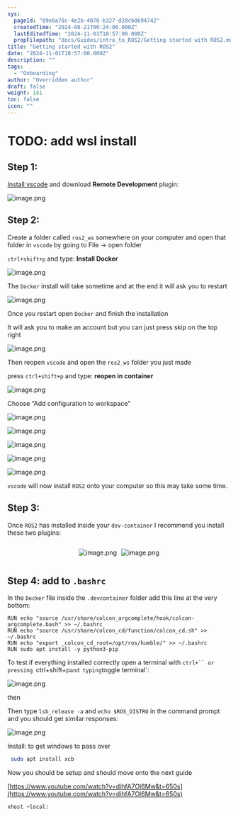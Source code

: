 ```yaml
---
sys:
  pageId: "89e0a78c-4e2b-4070-b327-d28cb0694742"
  createdTime: "2024-08-21T00:24:00.000Z"
  lastEditedTime: "2024-11-01T18:57:00.000Z"
  propFilepath: "docs/Guides/intro_to_ROS2/Getting started with ROS2.md"
title: "Getting started with ROS2"
date: "2024-11-01T18:57:00.000Z"
description: ""
tags:
  - "Onboarding"
author: "Overridden author"
draft: false
weight: 141
toc: false
icon: ""
---
```


# TODO: add wsl install

## Step 1:

[Install vscode](https://code.visualstudio.com/download) and download **Remote Development** plugin:

![image.png](https://prod-files-secure.s3.us-west-2.amazonaws.com/d518164a-d88e-44d1-a4ee-3adb3bd8bce0/efb52993-1881-4a40-b95e-6f020334f022/image.png?X-Amz-Algorithm=AWS4-HMAC-SHA256&X-Amz-Content-Sha256=UNSIGNED-PAYLOAD&X-Amz-Credential=ASIAZI2LB466RSUUTZDE%2F20250430%2Fus-west-2%2Fs3%2Faws4_request&X-Amz-Date=20250430T210735Z&X-Amz-Expires=3600&X-Amz-Security-Token=IQoJb3JpZ2luX2VjEBUaCXVzLXdlc3QtMiJIMEYCIQCBUTKXg6BzWCNY3SJmp8L3eToatxa9GH%2BhnRNF1IxPBAIhAPnPK8YFtga5%2FoATLKuk84YBhiVtU8w4iWGB24WvjUi0KogECK7%2F%2F%2F%2F%2F%2F%2F%2F%2F%2FwEQABoMNjM3NDIzMTgzODA1Igw%2F2xLChXzDFCuvxUUq3AObuPKo7Y0S8FrMjgOnsVIZO5lqdyNoHH8DfZnMXvzzvXY9WYf%2FC0aaLxIvTS7H5lqRsYnMwvfvdwcyVudRsxK0XBOMmIGEF1T717hATZLVZO3BS2srxNFR4SzqpXomI3weV80fkMp5qjo7XQt7wsDafXMjertd%2FNWc0RxeQgIppKqwbk1PSQu0UP%2BtEMcfnR5beJJQalxJzLH4Vr2ZvqzM23OTSFgktTC4qnSPrulbFOff1ojKewvBEoskY5H3UubLA4Y2k3i5zC4IjFfjo%2BxyCPnTwmRdyrH4MssycnTaXFk4YgbqrIHz6EJpgyYIQ4QMIJ5PBMF0F1d%2BlkFiIIwbaIiZtVVw2ezXpQkPHmP9hQBUQ5Ww%2Ba25SYMHVnuVXTs8BEJefHd5nHZ6QHz8vI%2BXJR49hhegyW5xYG8F9pN0EVRtC86HtTH2h5WdsoPleUIz%2F%2FzyO2G6UXFyPLrKO4iZoc9MF9c5lLTgHce4PEefDegI3ZRiQU77zRGTg3TjAZvThim2fJKdMUlsZ5SJMaDpxkLKoHa28aiZfukVkTW%2F6tIKbT4d%2B%2Bd9qxDrTqIxWbi5qxFrTyBX8F%2Fm5AIEyYvJ5gFXfvwFWJJJnUBNo9DbZVcFUJ3qFtAHNWZjzTCNkcrABjqkAZxeRX3UIfXXBX6lEcs1FpPxnQeRW9QKd5%2BapS%2B7sfYD5xyxHq4WqAWECxQRv5KBRorLCc%2BfSnaDTgHL9%2BJdkWN03ZJbXf8xiJhr4gy4%2B4SWYug%2F%2FuGOL4syaS4BGtNUABEtmE1JethJhI00FzfABj7fHO36b8DRF8xQvVl1LZOv9GHhuZHNBbd%2FymhQZ1sO3Rh0h0YKZjSPpJ6Yzj0vvOTbcoZV&X-Amz-Signature=ead99162e47acc29937ad7543a5a88de043c05f6adfba09f5527345e4ab5390e&X-Amz-SignedHeaders=host&x-id=GetObject)

## Step 2:

Create a folder called `ros2_ws` somewhere on your computer and open that folder in `vscode` by going to File → open folder 

`ctrl+shift+p` and type: **Install Docker**

![image.png](https://prod-files-secure.s3.us-west-2.amazonaws.com/d518164a-d88e-44d1-a4ee-3adb3bd8bce0/2269dc0e-1cd5-47ff-bceb-c04ad9b2eab0/image.png?X-Amz-Algorithm=AWS4-HMAC-SHA256&X-Amz-Content-Sha256=UNSIGNED-PAYLOAD&X-Amz-Credential=ASIAZI2LB466RSUUTZDE%2F20250430%2Fus-west-2%2Fs3%2Faws4_request&X-Amz-Date=20250430T210735Z&X-Amz-Expires=3600&X-Amz-Security-Token=IQoJb3JpZ2luX2VjEBUaCXVzLXdlc3QtMiJIMEYCIQCBUTKXg6BzWCNY3SJmp8L3eToatxa9GH%2BhnRNF1IxPBAIhAPnPK8YFtga5%2FoATLKuk84YBhiVtU8w4iWGB24WvjUi0KogECK7%2F%2F%2F%2F%2F%2F%2F%2F%2F%2FwEQABoMNjM3NDIzMTgzODA1Igw%2F2xLChXzDFCuvxUUq3AObuPKo7Y0S8FrMjgOnsVIZO5lqdyNoHH8DfZnMXvzzvXY9WYf%2FC0aaLxIvTS7H5lqRsYnMwvfvdwcyVudRsxK0XBOMmIGEF1T717hATZLVZO3BS2srxNFR4SzqpXomI3weV80fkMp5qjo7XQt7wsDafXMjertd%2FNWc0RxeQgIppKqwbk1PSQu0UP%2BtEMcfnR5beJJQalxJzLH4Vr2ZvqzM23OTSFgktTC4qnSPrulbFOff1ojKewvBEoskY5H3UubLA4Y2k3i5zC4IjFfjo%2BxyCPnTwmRdyrH4MssycnTaXFk4YgbqrIHz6EJpgyYIQ4QMIJ5PBMF0F1d%2BlkFiIIwbaIiZtVVw2ezXpQkPHmP9hQBUQ5Ww%2Ba25SYMHVnuVXTs8BEJefHd5nHZ6QHz8vI%2BXJR49hhegyW5xYG8F9pN0EVRtC86HtTH2h5WdsoPleUIz%2F%2FzyO2G6UXFyPLrKO4iZoc9MF9c5lLTgHce4PEefDegI3ZRiQU77zRGTg3TjAZvThim2fJKdMUlsZ5SJMaDpxkLKoHa28aiZfukVkTW%2F6tIKbT4d%2B%2Bd9qxDrTqIxWbi5qxFrTyBX8F%2Fm5AIEyYvJ5gFXfvwFWJJJnUBNo9DbZVcFUJ3qFtAHNWZjzTCNkcrABjqkAZxeRX3UIfXXBX6lEcs1FpPxnQeRW9QKd5%2BapS%2B7sfYD5xyxHq4WqAWECxQRv5KBRorLCc%2BfSnaDTgHL9%2BJdkWN03ZJbXf8xiJhr4gy4%2B4SWYug%2F%2FuGOL4syaS4BGtNUABEtmE1JethJhI00FzfABj7fHO36b8DRF8xQvVl1LZOv9GHhuZHNBbd%2FymhQZ1sO3Rh0h0YKZjSPpJ6Yzj0vvOTbcoZV&X-Amz-Signature=5764a70ee373bd3edd95577a9dcfdd5c5d77b9a832e5515d2ff9c81abcee6193&X-Amz-SignedHeaders=host&x-id=GetObject)

The `Docker` install will take sometime and at the end it will ask you to restart

![image.png](https://prod-files-secure.s3.us-west-2.amazonaws.com/d518164a-d88e-44d1-a4ee-3adb3bd8bce0/ed233f78-be33-4b1f-b89c-9c346c0e961e/image.png?X-Amz-Algorithm=AWS4-HMAC-SHA256&X-Amz-Content-Sha256=UNSIGNED-PAYLOAD&X-Amz-Credential=ASIAZI2LB466RSUUTZDE%2F20250430%2Fus-west-2%2Fs3%2Faws4_request&X-Amz-Date=20250430T210735Z&X-Amz-Expires=3600&X-Amz-Security-Token=IQoJb3JpZ2luX2VjEBUaCXVzLXdlc3QtMiJIMEYCIQCBUTKXg6BzWCNY3SJmp8L3eToatxa9GH%2BhnRNF1IxPBAIhAPnPK8YFtga5%2FoATLKuk84YBhiVtU8w4iWGB24WvjUi0KogECK7%2F%2F%2F%2F%2F%2F%2F%2F%2F%2FwEQABoMNjM3NDIzMTgzODA1Igw%2F2xLChXzDFCuvxUUq3AObuPKo7Y0S8FrMjgOnsVIZO5lqdyNoHH8DfZnMXvzzvXY9WYf%2FC0aaLxIvTS7H5lqRsYnMwvfvdwcyVudRsxK0XBOMmIGEF1T717hATZLVZO3BS2srxNFR4SzqpXomI3weV80fkMp5qjo7XQt7wsDafXMjertd%2FNWc0RxeQgIppKqwbk1PSQu0UP%2BtEMcfnR5beJJQalxJzLH4Vr2ZvqzM23OTSFgktTC4qnSPrulbFOff1ojKewvBEoskY5H3UubLA4Y2k3i5zC4IjFfjo%2BxyCPnTwmRdyrH4MssycnTaXFk4YgbqrIHz6EJpgyYIQ4QMIJ5PBMF0F1d%2BlkFiIIwbaIiZtVVw2ezXpQkPHmP9hQBUQ5Ww%2Ba25SYMHVnuVXTs8BEJefHd5nHZ6QHz8vI%2BXJR49hhegyW5xYG8F9pN0EVRtC86HtTH2h5WdsoPleUIz%2F%2FzyO2G6UXFyPLrKO4iZoc9MF9c5lLTgHce4PEefDegI3ZRiQU77zRGTg3TjAZvThim2fJKdMUlsZ5SJMaDpxkLKoHa28aiZfukVkTW%2F6tIKbT4d%2B%2Bd9qxDrTqIxWbi5qxFrTyBX8F%2Fm5AIEyYvJ5gFXfvwFWJJJnUBNo9DbZVcFUJ3qFtAHNWZjzTCNkcrABjqkAZxeRX3UIfXXBX6lEcs1FpPxnQeRW9QKd5%2BapS%2B7sfYD5xyxHq4WqAWECxQRv5KBRorLCc%2BfSnaDTgHL9%2BJdkWN03ZJbXf8xiJhr4gy4%2B4SWYug%2F%2FuGOL4syaS4BGtNUABEtmE1JethJhI00FzfABj7fHO36b8DRF8xQvVl1LZOv9GHhuZHNBbd%2FymhQZ1sO3Rh0h0YKZjSPpJ6Yzj0vvOTbcoZV&X-Amz-Signature=d8387394363e1bc8d07a2901ac47a780a0135de263157488c1e2f8d7b3d7ded1&X-Amz-SignedHeaders=host&x-id=GetObject)

Once you restart open `Docker` and finish the installation

It will ask you to make an account but you can just press skip on the top right

![image.png](https://prod-files-secure.s3.us-west-2.amazonaws.com/d518164a-d88e-44d1-a4ee-3adb3bd8bce0/21010ad9-1659-4fd9-9f59-9932a09b2a3d/image.png?X-Amz-Algorithm=AWS4-HMAC-SHA256&X-Amz-Content-Sha256=UNSIGNED-PAYLOAD&X-Amz-Credential=ASIAZI2LB466RSUUTZDE%2F20250430%2Fus-west-2%2Fs3%2Faws4_request&X-Amz-Date=20250430T210735Z&X-Amz-Expires=3600&X-Amz-Security-Token=IQoJb3JpZ2luX2VjEBUaCXVzLXdlc3QtMiJIMEYCIQCBUTKXg6BzWCNY3SJmp8L3eToatxa9GH%2BhnRNF1IxPBAIhAPnPK8YFtga5%2FoATLKuk84YBhiVtU8w4iWGB24WvjUi0KogECK7%2F%2F%2F%2F%2F%2F%2F%2F%2F%2FwEQABoMNjM3NDIzMTgzODA1Igw%2F2xLChXzDFCuvxUUq3AObuPKo7Y0S8FrMjgOnsVIZO5lqdyNoHH8DfZnMXvzzvXY9WYf%2FC0aaLxIvTS7H5lqRsYnMwvfvdwcyVudRsxK0XBOMmIGEF1T717hATZLVZO3BS2srxNFR4SzqpXomI3weV80fkMp5qjo7XQt7wsDafXMjertd%2FNWc0RxeQgIppKqwbk1PSQu0UP%2BtEMcfnR5beJJQalxJzLH4Vr2ZvqzM23OTSFgktTC4qnSPrulbFOff1ojKewvBEoskY5H3UubLA4Y2k3i5zC4IjFfjo%2BxyCPnTwmRdyrH4MssycnTaXFk4YgbqrIHz6EJpgyYIQ4QMIJ5PBMF0F1d%2BlkFiIIwbaIiZtVVw2ezXpQkPHmP9hQBUQ5Ww%2Ba25SYMHVnuVXTs8BEJefHd5nHZ6QHz8vI%2BXJR49hhegyW5xYG8F9pN0EVRtC86HtTH2h5WdsoPleUIz%2F%2FzyO2G6UXFyPLrKO4iZoc9MF9c5lLTgHce4PEefDegI3ZRiQU77zRGTg3TjAZvThim2fJKdMUlsZ5SJMaDpxkLKoHa28aiZfukVkTW%2F6tIKbT4d%2B%2Bd9qxDrTqIxWbi5qxFrTyBX8F%2Fm5AIEyYvJ5gFXfvwFWJJJnUBNo9DbZVcFUJ3qFtAHNWZjzTCNkcrABjqkAZxeRX3UIfXXBX6lEcs1FpPxnQeRW9QKd5%2BapS%2B7sfYD5xyxHq4WqAWECxQRv5KBRorLCc%2BfSnaDTgHL9%2BJdkWN03ZJbXf8xiJhr4gy4%2B4SWYug%2F%2FuGOL4syaS4BGtNUABEtmE1JethJhI00FzfABj7fHO36b8DRF8xQvVl1LZOv9GHhuZHNBbd%2FymhQZ1sO3Rh0h0YKZjSPpJ6Yzj0vvOTbcoZV&X-Amz-Signature=28eb8c2f990b65321b236d9de4c4ecf296e3b4234e62733257fed0b4556639ec&X-Amz-SignedHeaders=host&x-id=GetObject)

Then reopen `vscode` and open the `ros2_ws` folder you just made

press `ctrl+shift+p` and type: **reopen in container**

![image.png](https://prod-files-secure.s3.us-west-2.amazonaws.com/d518164a-d88e-44d1-a4ee-3adb3bd8bce0/4e93b8c2-41ad-488c-8095-c74205196118/image.png?X-Amz-Algorithm=AWS4-HMAC-SHA256&X-Amz-Content-Sha256=UNSIGNED-PAYLOAD&X-Amz-Credential=ASIAZI2LB466RSUUTZDE%2F20250430%2Fus-west-2%2Fs3%2Faws4_request&X-Amz-Date=20250430T210735Z&X-Amz-Expires=3600&X-Amz-Security-Token=IQoJb3JpZ2luX2VjEBUaCXVzLXdlc3QtMiJIMEYCIQCBUTKXg6BzWCNY3SJmp8L3eToatxa9GH%2BhnRNF1IxPBAIhAPnPK8YFtga5%2FoATLKuk84YBhiVtU8w4iWGB24WvjUi0KogECK7%2F%2F%2F%2F%2F%2F%2F%2F%2F%2FwEQABoMNjM3NDIzMTgzODA1Igw%2F2xLChXzDFCuvxUUq3AObuPKo7Y0S8FrMjgOnsVIZO5lqdyNoHH8DfZnMXvzzvXY9WYf%2FC0aaLxIvTS7H5lqRsYnMwvfvdwcyVudRsxK0XBOMmIGEF1T717hATZLVZO3BS2srxNFR4SzqpXomI3weV80fkMp5qjo7XQt7wsDafXMjertd%2FNWc0RxeQgIppKqwbk1PSQu0UP%2BtEMcfnR5beJJQalxJzLH4Vr2ZvqzM23OTSFgktTC4qnSPrulbFOff1ojKewvBEoskY5H3UubLA4Y2k3i5zC4IjFfjo%2BxyCPnTwmRdyrH4MssycnTaXFk4YgbqrIHz6EJpgyYIQ4QMIJ5PBMF0F1d%2BlkFiIIwbaIiZtVVw2ezXpQkPHmP9hQBUQ5Ww%2Ba25SYMHVnuVXTs8BEJefHd5nHZ6QHz8vI%2BXJR49hhegyW5xYG8F9pN0EVRtC86HtTH2h5WdsoPleUIz%2F%2FzyO2G6UXFyPLrKO4iZoc9MF9c5lLTgHce4PEefDegI3ZRiQU77zRGTg3TjAZvThim2fJKdMUlsZ5SJMaDpxkLKoHa28aiZfukVkTW%2F6tIKbT4d%2B%2Bd9qxDrTqIxWbi5qxFrTyBX8F%2Fm5AIEyYvJ5gFXfvwFWJJJnUBNo9DbZVcFUJ3qFtAHNWZjzTCNkcrABjqkAZxeRX3UIfXXBX6lEcs1FpPxnQeRW9QKd5%2BapS%2B7sfYD5xyxHq4WqAWECxQRv5KBRorLCc%2BfSnaDTgHL9%2BJdkWN03ZJbXf8xiJhr4gy4%2B4SWYug%2F%2FuGOL4syaS4BGtNUABEtmE1JethJhI00FzfABj7fHO36b8DRF8xQvVl1LZOv9GHhuZHNBbd%2FymhQZ1sO3Rh0h0YKZjSPpJ6Yzj0vvOTbcoZV&X-Amz-Signature=43279f8320efd1650fd896c26d6dbf4a050e1e8ffdd34d79b8966555f7fef56c&X-Amz-SignedHeaders=host&x-id=GetObject)

Choose “Add configuration to workspace”

![image.png](https://prod-files-secure.s3.us-west-2.amazonaws.com/d518164a-d88e-44d1-a4ee-3adb3bd8bce0/9560b282-5060-4989-ba37-97e7b2c22476/image.png?X-Amz-Algorithm=AWS4-HMAC-SHA256&X-Amz-Content-Sha256=UNSIGNED-PAYLOAD&X-Amz-Credential=ASIAZI2LB466RSUUTZDE%2F20250430%2Fus-west-2%2Fs3%2Faws4_request&X-Amz-Date=20250430T210735Z&X-Amz-Expires=3600&X-Amz-Security-Token=IQoJb3JpZ2luX2VjEBUaCXVzLXdlc3QtMiJIMEYCIQCBUTKXg6BzWCNY3SJmp8L3eToatxa9GH%2BhnRNF1IxPBAIhAPnPK8YFtga5%2FoATLKuk84YBhiVtU8w4iWGB24WvjUi0KogECK7%2F%2F%2F%2F%2F%2F%2F%2F%2F%2FwEQABoMNjM3NDIzMTgzODA1Igw%2F2xLChXzDFCuvxUUq3AObuPKo7Y0S8FrMjgOnsVIZO5lqdyNoHH8DfZnMXvzzvXY9WYf%2FC0aaLxIvTS7H5lqRsYnMwvfvdwcyVudRsxK0XBOMmIGEF1T717hATZLVZO3BS2srxNFR4SzqpXomI3weV80fkMp5qjo7XQt7wsDafXMjertd%2FNWc0RxeQgIppKqwbk1PSQu0UP%2BtEMcfnR5beJJQalxJzLH4Vr2ZvqzM23OTSFgktTC4qnSPrulbFOff1ojKewvBEoskY5H3UubLA4Y2k3i5zC4IjFfjo%2BxyCPnTwmRdyrH4MssycnTaXFk4YgbqrIHz6EJpgyYIQ4QMIJ5PBMF0F1d%2BlkFiIIwbaIiZtVVw2ezXpQkPHmP9hQBUQ5Ww%2Ba25SYMHVnuVXTs8BEJefHd5nHZ6QHz8vI%2BXJR49hhegyW5xYG8F9pN0EVRtC86HtTH2h5WdsoPleUIz%2F%2FzyO2G6UXFyPLrKO4iZoc9MF9c5lLTgHce4PEefDegI3ZRiQU77zRGTg3TjAZvThim2fJKdMUlsZ5SJMaDpxkLKoHa28aiZfukVkTW%2F6tIKbT4d%2B%2Bd9qxDrTqIxWbi5qxFrTyBX8F%2Fm5AIEyYvJ5gFXfvwFWJJJnUBNo9DbZVcFUJ3qFtAHNWZjzTCNkcrABjqkAZxeRX3UIfXXBX6lEcs1FpPxnQeRW9QKd5%2BapS%2B7sfYD5xyxHq4WqAWECxQRv5KBRorLCc%2BfSnaDTgHL9%2BJdkWN03ZJbXf8xiJhr4gy4%2B4SWYug%2F%2FuGOL4syaS4BGtNUABEtmE1JethJhI00FzfABj7fHO36b8DRF8xQvVl1LZOv9GHhuZHNBbd%2FymhQZ1sO3Rh0h0YKZjSPpJ6Yzj0vvOTbcoZV&X-Amz-Signature=8b5a95adb9943155267b1947bb10b68f95cc8dc88625876c70ff815302f10cbd&X-Amz-SignedHeaders=host&x-id=GetObject)

![image.png](https://prod-files-secure.s3.us-west-2.amazonaws.com/d518164a-d88e-44d1-a4ee-3adb3bd8bce0/2ee63f81-886b-48e8-a553-dc6e5eac99e4/image.png?X-Amz-Algorithm=AWS4-HMAC-SHA256&X-Amz-Content-Sha256=UNSIGNED-PAYLOAD&X-Amz-Credential=ASIAZI2LB466RSUUTZDE%2F20250430%2Fus-west-2%2Fs3%2Faws4_request&X-Amz-Date=20250430T210735Z&X-Amz-Expires=3600&X-Amz-Security-Token=IQoJb3JpZ2luX2VjEBUaCXVzLXdlc3QtMiJIMEYCIQCBUTKXg6BzWCNY3SJmp8L3eToatxa9GH%2BhnRNF1IxPBAIhAPnPK8YFtga5%2FoATLKuk84YBhiVtU8w4iWGB24WvjUi0KogECK7%2F%2F%2F%2F%2F%2F%2F%2F%2F%2FwEQABoMNjM3NDIzMTgzODA1Igw%2F2xLChXzDFCuvxUUq3AObuPKo7Y0S8FrMjgOnsVIZO5lqdyNoHH8DfZnMXvzzvXY9WYf%2FC0aaLxIvTS7H5lqRsYnMwvfvdwcyVudRsxK0XBOMmIGEF1T717hATZLVZO3BS2srxNFR4SzqpXomI3weV80fkMp5qjo7XQt7wsDafXMjertd%2FNWc0RxeQgIppKqwbk1PSQu0UP%2BtEMcfnR5beJJQalxJzLH4Vr2ZvqzM23OTSFgktTC4qnSPrulbFOff1ojKewvBEoskY5H3UubLA4Y2k3i5zC4IjFfjo%2BxyCPnTwmRdyrH4MssycnTaXFk4YgbqrIHz6EJpgyYIQ4QMIJ5PBMF0F1d%2BlkFiIIwbaIiZtVVw2ezXpQkPHmP9hQBUQ5Ww%2Ba25SYMHVnuVXTs8BEJefHd5nHZ6QHz8vI%2BXJR49hhegyW5xYG8F9pN0EVRtC86HtTH2h5WdsoPleUIz%2F%2FzyO2G6UXFyPLrKO4iZoc9MF9c5lLTgHce4PEefDegI3ZRiQU77zRGTg3TjAZvThim2fJKdMUlsZ5SJMaDpxkLKoHa28aiZfukVkTW%2F6tIKbT4d%2B%2Bd9qxDrTqIxWbi5qxFrTyBX8F%2Fm5AIEyYvJ5gFXfvwFWJJJnUBNo9DbZVcFUJ3qFtAHNWZjzTCNkcrABjqkAZxeRX3UIfXXBX6lEcs1FpPxnQeRW9QKd5%2BapS%2B7sfYD5xyxHq4WqAWECxQRv5KBRorLCc%2BfSnaDTgHL9%2BJdkWN03ZJbXf8xiJhr4gy4%2B4SWYug%2F%2FuGOL4syaS4BGtNUABEtmE1JethJhI00FzfABj7fHO36b8DRF8xQvVl1LZOv9GHhuZHNBbd%2FymhQZ1sO3Rh0h0YKZjSPpJ6Yzj0vvOTbcoZV&X-Amz-Signature=8b55a08b878ba187bb65a64351f562512a628ef331324d24922e8e881e91b77c&X-Amz-SignedHeaders=host&x-id=GetObject)

![image.png](https://prod-files-secure.s3.us-west-2.amazonaws.com/d518164a-d88e-44d1-a4ee-3adb3bd8bce0/ae1580b2-b048-407e-aed9-b584224a7a04/image.png?X-Amz-Algorithm=AWS4-HMAC-SHA256&X-Amz-Content-Sha256=UNSIGNED-PAYLOAD&X-Amz-Credential=ASIAZI2LB466RSUUTZDE%2F20250430%2Fus-west-2%2Fs3%2Faws4_request&X-Amz-Date=20250430T210735Z&X-Amz-Expires=3600&X-Amz-Security-Token=IQoJb3JpZ2luX2VjEBUaCXVzLXdlc3QtMiJIMEYCIQCBUTKXg6BzWCNY3SJmp8L3eToatxa9GH%2BhnRNF1IxPBAIhAPnPK8YFtga5%2FoATLKuk84YBhiVtU8w4iWGB24WvjUi0KogECK7%2F%2F%2F%2F%2F%2F%2F%2F%2F%2FwEQABoMNjM3NDIzMTgzODA1Igw%2F2xLChXzDFCuvxUUq3AObuPKo7Y0S8FrMjgOnsVIZO5lqdyNoHH8DfZnMXvzzvXY9WYf%2FC0aaLxIvTS7H5lqRsYnMwvfvdwcyVudRsxK0XBOMmIGEF1T717hATZLVZO3BS2srxNFR4SzqpXomI3weV80fkMp5qjo7XQt7wsDafXMjertd%2FNWc0RxeQgIppKqwbk1PSQu0UP%2BtEMcfnR5beJJQalxJzLH4Vr2ZvqzM23OTSFgktTC4qnSPrulbFOff1ojKewvBEoskY5H3UubLA4Y2k3i5zC4IjFfjo%2BxyCPnTwmRdyrH4MssycnTaXFk4YgbqrIHz6EJpgyYIQ4QMIJ5PBMF0F1d%2BlkFiIIwbaIiZtVVw2ezXpQkPHmP9hQBUQ5Ww%2Ba25SYMHVnuVXTs8BEJefHd5nHZ6QHz8vI%2BXJR49hhegyW5xYG8F9pN0EVRtC86HtTH2h5WdsoPleUIz%2F%2FzyO2G6UXFyPLrKO4iZoc9MF9c5lLTgHce4PEefDegI3ZRiQU77zRGTg3TjAZvThim2fJKdMUlsZ5SJMaDpxkLKoHa28aiZfukVkTW%2F6tIKbT4d%2B%2Bd9qxDrTqIxWbi5qxFrTyBX8F%2Fm5AIEyYvJ5gFXfvwFWJJJnUBNo9DbZVcFUJ3qFtAHNWZjzTCNkcrABjqkAZxeRX3UIfXXBX6lEcs1FpPxnQeRW9QKd5%2BapS%2B7sfYD5xyxHq4WqAWECxQRv5KBRorLCc%2BfSnaDTgHL9%2BJdkWN03ZJbXf8xiJhr4gy4%2B4SWYug%2F%2FuGOL4syaS4BGtNUABEtmE1JethJhI00FzfABj7fHO36b8DRF8xQvVl1LZOv9GHhuZHNBbd%2FymhQZ1sO3Rh0h0YKZjSPpJ6Yzj0vvOTbcoZV&X-Amz-Signature=b105c41200a594821c1a2c286aa0bf35a2581619d06d60a7da85c9fbeb220651&X-Amz-SignedHeaders=host&x-id=GetObject)

![image.png](https://prod-files-secure.s3.us-west-2.amazonaws.com/d518164a-d88e-44d1-a4ee-3adb3bd8bce0/53255b28-f75e-430f-b9e3-c0ac8577e42b/image.png?X-Amz-Algorithm=AWS4-HMAC-SHA256&X-Amz-Content-Sha256=UNSIGNED-PAYLOAD&X-Amz-Credential=ASIAZI2LB466RSUUTZDE%2F20250430%2Fus-west-2%2Fs3%2Faws4_request&X-Amz-Date=20250430T210735Z&X-Amz-Expires=3600&X-Amz-Security-Token=IQoJb3JpZ2luX2VjEBUaCXVzLXdlc3QtMiJIMEYCIQCBUTKXg6BzWCNY3SJmp8L3eToatxa9GH%2BhnRNF1IxPBAIhAPnPK8YFtga5%2FoATLKuk84YBhiVtU8w4iWGB24WvjUi0KogECK7%2F%2F%2F%2F%2F%2F%2F%2F%2F%2FwEQABoMNjM3NDIzMTgzODA1Igw%2F2xLChXzDFCuvxUUq3AObuPKo7Y0S8FrMjgOnsVIZO5lqdyNoHH8DfZnMXvzzvXY9WYf%2FC0aaLxIvTS7H5lqRsYnMwvfvdwcyVudRsxK0XBOMmIGEF1T717hATZLVZO3BS2srxNFR4SzqpXomI3weV80fkMp5qjo7XQt7wsDafXMjertd%2FNWc0RxeQgIppKqwbk1PSQu0UP%2BtEMcfnR5beJJQalxJzLH4Vr2ZvqzM23OTSFgktTC4qnSPrulbFOff1ojKewvBEoskY5H3UubLA4Y2k3i5zC4IjFfjo%2BxyCPnTwmRdyrH4MssycnTaXFk4YgbqrIHz6EJpgyYIQ4QMIJ5PBMF0F1d%2BlkFiIIwbaIiZtVVw2ezXpQkPHmP9hQBUQ5Ww%2Ba25SYMHVnuVXTs8BEJefHd5nHZ6QHz8vI%2BXJR49hhegyW5xYG8F9pN0EVRtC86HtTH2h5WdsoPleUIz%2F%2FzyO2G6UXFyPLrKO4iZoc9MF9c5lLTgHce4PEefDegI3ZRiQU77zRGTg3TjAZvThim2fJKdMUlsZ5SJMaDpxkLKoHa28aiZfukVkTW%2F6tIKbT4d%2B%2Bd9qxDrTqIxWbi5qxFrTyBX8F%2Fm5AIEyYvJ5gFXfvwFWJJJnUBNo9DbZVcFUJ3qFtAHNWZjzTCNkcrABjqkAZxeRX3UIfXXBX6lEcs1FpPxnQeRW9QKd5%2BapS%2B7sfYD5xyxHq4WqAWECxQRv5KBRorLCc%2BfSnaDTgHL9%2BJdkWN03ZJbXf8xiJhr4gy4%2B4SWYug%2F%2FuGOL4syaS4BGtNUABEtmE1JethJhI00FzfABj7fHO36b8DRF8xQvVl1LZOv9GHhuZHNBbd%2FymhQZ1sO3Rh0h0YKZjSPpJ6Yzj0vvOTbcoZV&X-Amz-Signature=32721f990c329aad181df197460f1b0982ac91a15c2d5f10f89defbf570ece7b&X-Amz-SignedHeaders=host&x-id=GetObject)

![image.png](https://prod-files-secure.s3.us-west-2.amazonaws.com/d518164a-d88e-44d1-a4ee-3adb3bd8bce0/7c562767-5af9-4ffb-97d1-327bcdf4ee00/image.png?X-Amz-Algorithm=AWS4-HMAC-SHA256&X-Amz-Content-Sha256=UNSIGNED-PAYLOAD&X-Amz-Credential=ASIAZI2LB466RSUUTZDE%2F20250430%2Fus-west-2%2Fs3%2Faws4_request&X-Amz-Date=20250430T210735Z&X-Amz-Expires=3600&X-Amz-Security-Token=IQoJb3JpZ2luX2VjEBUaCXVzLXdlc3QtMiJIMEYCIQCBUTKXg6BzWCNY3SJmp8L3eToatxa9GH%2BhnRNF1IxPBAIhAPnPK8YFtga5%2FoATLKuk84YBhiVtU8w4iWGB24WvjUi0KogECK7%2F%2F%2F%2F%2F%2F%2F%2F%2F%2FwEQABoMNjM3NDIzMTgzODA1Igw%2F2xLChXzDFCuvxUUq3AObuPKo7Y0S8FrMjgOnsVIZO5lqdyNoHH8DfZnMXvzzvXY9WYf%2FC0aaLxIvTS7H5lqRsYnMwvfvdwcyVudRsxK0XBOMmIGEF1T717hATZLVZO3BS2srxNFR4SzqpXomI3weV80fkMp5qjo7XQt7wsDafXMjertd%2FNWc0RxeQgIppKqwbk1PSQu0UP%2BtEMcfnR5beJJQalxJzLH4Vr2ZvqzM23OTSFgktTC4qnSPrulbFOff1ojKewvBEoskY5H3UubLA4Y2k3i5zC4IjFfjo%2BxyCPnTwmRdyrH4MssycnTaXFk4YgbqrIHz6EJpgyYIQ4QMIJ5PBMF0F1d%2BlkFiIIwbaIiZtVVw2ezXpQkPHmP9hQBUQ5Ww%2Ba25SYMHVnuVXTs8BEJefHd5nHZ6QHz8vI%2BXJR49hhegyW5xYG8F9pN0EVRtC86HtTH2h5WdsoPleUIz%2F%2FzyO2G6UXFyPLrKO4iZoc9MF9c5lLTgHce4PEefDegI3ZRiQU77zRGTg3TjAZvThim2fJKdMUlsZ5SJMaDpxkLKoHa28aiZfukVkTW%2F6tIKbT4d%2B%2Bd9qxDrTqIxWbi5qxFrTyBX8F%2Fm5AIEyYvJ5gFXfvwFWJJJnUBNo9DbZVcFUJ3qFtAHNWZjzTCNkcrABjqkAZxeRX3UIfXXBX6lEcs1FpPxnQeRW9QKd5%2BapS%2B7sfYD5xyxHq4WqAWECxQRv5KBRorLCc%2BfSnaDTgHL9%2BJdkWN03ZJbXf8xiJhr4gy4%2B4SWYug%2F%2FuGOL4syaS4BGtNUABEtmE1JethJhI00FzfABj7fHO36b8DRF8xQvVl1LZOv9GHhuZHNBbd%2FymhQZ1sO3Rh0h0YKZjSPpJ6Yzj0vvOTbcoZV&X-Amz-Signature=ea439bf7eb4172aa2b79c4e55ee995b99c52cc492cafb2703c9df0af6ce196f1&X-Amz-SignedHeaders=host&x-id=GetObject)

`vscode` will now install `ROS2` onto your computer so this may take some time.

## Step 3:

Once `ROS2` has installed inside your `dev-container` I recommend you install these two plugins:

<div style="display: flex;flex-direction: row; column-gap:10px; max-width: 630px;justify-content: center;">
<div>

![image.png](https://prod-files-secure.s3.us-west-2.amazonaws.com/d518164a-d88e-44d1-a4ee-3adb3bd8bce0/3fc3d550-5a54-4ba1-ba6b-faa01cdb7369/image.png?X-Amz-Algorithm=AWS4-HMAC-SHA256&X-Amz-Content-Sha256=UNSIGNED-PAYLOAD&X-Amz-Credential=ASIAZI2LB466VNW7LRR4%2F20250430%2Fus-west-2%2Fs3%2Faws4_request&X-Amz-Date=20250430T210738Z&X-Amz-Expires=3600&X-Amz-Security-Token=IQoJb3JpZ2luX2VjEBUaCXVzLXdlc3QtMiJGMEQCIBNFUdx9p29uy%2FfWndlqrywTou1QhkrJWMBq3ckReq%2BrAiAo1o773u0PybA2knrSZkGaqkY%2BbF%2B%2B8NDtZ89ZoLCCVSqIBAiu%2F%2F%2F%2F%2F%2F%2F%2F%2F%2F8BEAAaDDYzNzQyMzE4MzgwNSIMmfRsbq2c2%2BGuwQFaKtwDP%2B9uagPlVkoobicQnu%2BzahPIpX%2FXKPYOg%2B54JI4QwoddiW%2F9Y99vo5nHPVwYPYUY%2BP4CjiBMC4RUf7CKRul0ustdVPy5Z4uEzfcICNjxKVqQCTy0tcoVuInESVvN%2B53LqwHI8rqGCo1F5Kgtuyhu7mFqs5t6JGrWV74nUKe5uambpajGZ86jfsEyFW4TOZTfiZOeyZUyJdoQzGvYEJIS9zEcatJ0QFF%2FEcLhljJ34Nw50xU%2B0ywjeNZxT3RoGfqXmgDL%2Bejn08T1Eqgk%2BeSpP8qDmEKBWlB9wAoPHAO%2FNo5jDg5nuvtv%2F2wnYn7d7OrtF3wtliDh6tMMyAkiOrs%2Blgf%2BF3C5rztj3VAdUrE3skMz%2B%2BJg1SfHsz%2BrNaAkFl6UHfxcBegbZfgOAElqR4QSHVJsxwuzq3gKtAWHbsU7SHVUHGhECkO5wT8wM7WcRqf%2FYcERInnxp2OwPzVODM6atAe24hwPIECK91v0Ym%2FGssHlvyUXjMexWnybElyi1Mxd0jwjEJAPaPdNb%2FpcVMKcj1BH0SRleYRGVtkaX6ztuez%2FZnU7TNib5U7goDHOmQgGEnV4x%2Fky5SQ7atJed3%2F3Ysn4908puo%2BtLxbPw%2BH%2BNqeyPB1b9ecbCa0TWR0wjZHKwAY6pgGRILpyfZ1D91ELzgcQFaquVEaPj9jTBObVFqz1NENcCCsuY%2Bn4xydPbUqcEK2cXzj1z0hDBjMY66C%2Bk8F0KMeP8OWmimAQ%2FPdnf0ySMeTj0B9%2FYDk4aZN9uiqzfuP19KHPWndG%2BkdY%2FB6BpvNRtEW%2Fg0Iybk5IkZVDwdomVIns%2B26WIJ%2Fg%2B8oGFRmJlotjvJDfwApRjV1%2F1H10LSoa4M989FuTiVBX&X-Amz-Signature=64c2799d421ab9d32ec0b67dcaa19af5ca30f287ecce744fcd0e9d13f42f136b&X-Amz-SignedHeaders=host&x-id=GetObject)

</div>
<div>

![image.png](https://prod-files-secure.s3.us-west-2.amazonaws.com/d518164a-d88e-44d1-a4ee-3adb3bd8bce0/d994cc66-13c2-4093-a5a3-f84cf4601a82/image.png?X-Amz-Algorithm=AWS4-HMAC-SHA256&X-Amz-Content-Sha256=UNSIGNED-PAYLOAD&X-Amz-Credential=ASIAZI2LB466TOVEX56E%2F20250430%2Fus-west-2%2Fs3%2Faws4_request&X-Amz-Date=20250430T210740Z&X-Amz-Expires=3600&X-Amz-Security-Token=IQoJb3JpZ2luX2VjEBUaCXVzLXdlc3QtMiJHMEUCIQCsAgcmdqHCAD2%2B0eSmFH7dyHwGrP26Ivoa8V2nlWvIXQIgVMtBBckQ1rTkkJZAUk1zpWDzTbhTEbjZCFJacS02yOMqiAQIrv%2F%2F%2F%2F%2F%2F%2F%2F%2F%2FARAAGgw2Mzc0MjMxODM4MDUiDEIkJWEM4%2FdWlb6yBSrcAyObRQymzi0gI8OSRqwGO8jeqQlsveIEM8UVsg0qn5jo0q16wOw6zsQ3bEo5jMkwhSzRndu%2FXq72r7iekidWPbWbmKe49minwK5X80UnSQVUMaZUdM2KMGMYUpSxDukzF1n26j7BV7Uog9cOiv0iQ7IAEcxE4vS%2BHRKC7gwPxKRjfq4sDkfSvKcs6RgYmeDEOpElw2u14czTTgv%2B1wjOP3BwH9d2mLEzo7Y5pscDqpx6ZDIX8ml43rgY%2FJLsaCL8Kr5gwlIrgdolvKZ7HmY5MnVfqC0I5mz%2FT4zp46F3CkjsN5a6RRP5OcO8MZUuFA0PmR8yT%2FGSIPEmV3MHycaAomsq5xbI8HAU49HQ%2Fupgtsok4A67kfhJTJ%2BR9msfz2Bo3jBEy8UEnW%2BKkQ84midZUoyHsVpIoqDxJTc%2FIzOwLwXKW%2FATDbAPGUAl0AzjCvOX0xfUChkL51VQmv%2BfIqzaoixY6aBKTGZYB1C%2BQ514HaQeYSR4wPVBLuIionl2kc2CH7H1jpUbqqXWQ3at58XPqdBlZs3NGAO2S5NdqQI7OcbTHqyhCojc%2BfkVFK0cxfrmIJDQXmVHVwiXaWblryU7tKZYYQUD3aE5M%2F6SeHuHcD4hQ3A6qGDZJpHY%2FSlZMMuQysAGOqUBCmIQoY8g481djMDpq8U%2B1yhdscgGH%2FtZ4QcWqjwQtsTvemnC9YBuvYX0sd0GU5n5SvfHeL6Lf5q95XgaYwzWpESInZw0Ta4U5GN%2FB9wTmkF0eJiUz8Mh%2BPnl8cZN5U83Mw0l%2BzB4UWe%2Fmw3Gcn%2FDkery%2FbrDAMkUn6ISCYPy5%2BtUhhOKQja5YOhpUPa21LSIeUjl0LUoAjlS%2FTwPP9f1ijafonf1&X-Amz-Signature=54219201c86498774482805fb5fe875c97fdd8a2fde561154ecf9814f8233a59&X-Amz-SignedHeaders=host&x-id=GetObject)

</div>
</div>

## Step 4: add to `.bashrc`

In the `Docker` file inside the `.devcontainer` folder add this line at the very bottom: 

```docker
RUN echo "source /usr/share/colcon_argcomplete/hook/colcon-argcomplete.bash" >> ~/.bashrc
RUN echo "source /usr/share/colcon_cd/function/colcon_cd.sh" >> ~/.bashrc
RUN echo "export _colcon_cd_root=/opt/ros/humble/" >> ~/.bashrc
RUN sudo apt install -y python3-pip 
```

To test if everything installed correctly open a terminal with `ctrl+`` or pressing `ctrl+shift+p` and typing `toggle terminal`:

![image.png](https://prod-files-secure.s3.us-west-2.amazonaws.com/d518164a-d88e-44d1-a4ee-3adb3bd8bce0/6a4943d8-b04e-4c02-9a58-775f3384d1a5/image.png?X-Amz-Algorithm=AWS4-HMAC-SHA256&X-Amz-Content-Sha256=UNSIGNED-PAYLOAD&X-Amz-Credential=ASIAZI2LB466RSUUTZDE%2F20250430%2Fus-west-2%2Fs3%2Faws4_request&X-Amz-Date=20250430T210735Z&X-Amz-Expires=3600&X-Amz-Security-Token=IQoJb3JpZ2luX2VjEBUaCXVzLXdlc3QtMiJIMEYCIQCBUTKXg6BzWCNY3SJmp8L3eToatxa9GH%2BhnRNF1IxPBAIhAPnPK8YFtga5%2FoATLKuk84YBhiVtU8w4iWGB24WvjUi0KogECK7%2F%2F%2F%2F%2F%2F%2F%2F%2F%2FwEQABoMNjM3NDIzMTgzODA1Igw%2F2xLChXzDFCuvxUUq3AObuPKo7Y0S8FrMjgOnsVIZO5lqdyNoHH8DfZnMXvzzvXY9WYf%2FC0aaLxIvTS7H5lqRsYnMwvfvdwcyVudRsxK0XBOMmIGEF1T717hATZLVZO3BS2srxNFR4SzqpXomI3weV80fkMp5qjo7XQt7wsDafXMjertd%2FNWc0RxeQgIppKqwbk1PSQu0UP%2BtEMcfnR5beJJQalxJzLH4Vr2ZvqzM23OTSFgktTC4qnSPrulbFOff1ojKewvBEoskY5H3UubLA4Y2k3i5zC4IjFfjo%2BxyCPnTwmRdyrH4MssycnTaXFk4YgbqrIHz6EJpgyYIQ4QMIJ5PBMF0F1d%2BlkFiIIwbaIiZtVVw2ezXpQkPHmP9hQBUQ5Ww%2Ba25SYMHVnuVXTs8BEJefHd5nHZ6QHz8vI%2BXJR49hhegyW5xYG8F9pN0EVRtC86HtTH2h5WdsoPleUIz%2F%2FzyO2G6UXFyPLrKO4iZoc9MF9c5lLTgHce4PEefDegI3ZRiQU77zRGTg3TjAZvThim2fJKdMUlsZ5SJMaDpxkLKoHa28aiZfukVkTW%2F6tIKbT4d%2B%2Bd9qxDrTqIxWbi5qxFrTyBX8F%2Fm5AIEyYvJ5gFXfvwFWJJJnUBNo9DbZVcFUJ3qFtAHNWZjzTCNkcrABjqkAZxeRX3UIfXXBX6lEcs1FpPxnQeRW9QKd5%2BapS%2B7sfYD5xyxHq4WqAWECxQRv5KBRorLCc%2BfSnaDTgHL9%2BJdkWN03ZJbXf8xiJhr4gy4%2B4SWYug%2F%2FuGOL4syaS4BGtNUABEtmE1JethJhI00FzfABj7fHO36b8DRF8xQvVl1LZOv9GHhuZHNBbd%2FymhQZ1sO3Rh0h0YKZjSPpJ6Yzj0vvOTbcoZV&X-Amz-Signature=e9f55f392d55f3aabf44bcb81b1254e8c89d93c324b66787d9cfba8eec619b9c&X-Amz-SignedHeaders=host&x-id=GetObject)

then 

Then type `lsb_release -a` and `echo $ROS_DISTRO` in the command prompt and you should get similar responses:

![image.png](https://prod-files-secure.s3.us-west-2.amazonaws.com/d518164a-d88e-44d1-a4ee-3adb3bd8bce0/3e635dec-a805-4e85-8b9e-d000e5b71a4e/image.png?X-Amz-Algorithm=AWS4-HMAC-SHA256&X-Amz-Content-Sha256=UNSIGNED-PAYLOAD&X-Amz-Credential=ASIAZI2LB466RSUUTZDE%2F20250430%2Fus-west-2%2Fs3%2Faws4_request&X-Amz-Date=20250430T210735Z&X-Amz-Expires=3600&X-Amz-Security-Token=IQoJb3JpZ2luX2VjEBUaCXVzLXdlc3QtMiJIMEYCIQCBUTKXg6BzWCNY3SJmp8L3eToatxa9GH%2BhnRNF1IxPBAIhAPnPK8YFtga5%2FoATLKuk84YBhiVtU8w4iWGB24WvjUi0KogECK7%2F%2F%2F%2F%2F%2F%2F%2F%2F%2FwEQABoMNjM3NDIzMTgzODA1Igw%2F2xLChXzDFCuvxUUq3AObuPKo7Y0S8FrMjgOnsVIZO5lqdyNoHH8DfZnMXvzzvXY9WYf%2FC0aaLxIvTS7H5lqRsYnMwvfvdwcyVudRsxK0XBOMmIGEF1T717hATZLVZO3BS2srxNFR4SzqpXomI3weV80fkMp5qjo7XQt7wsDafXMjertd%2FNWc0RxeQgIppKqwbk1PSQu0UP%2BtEMcfnR5beJJQalxJzLH4Vr2ZvqzM23OTSFgktTC4qnSPrulbFOff1ojKewvBEoskY5H3UubLA4Y2k3i5zC4IjFfjo%2BxyCPnTwmRdyrH4MssycnTaXFk4YgbqrIHz6EJpgyYIQ4QMIJ5PBMF0F1d%2BlkFiIIwbaIiZtVVw2ezXpQkPHmP9hQBUQ5Ww%2Ba25SYMHVnuVXTs8BEJefHd5nHZ6QHz8vI%2BXJR49hhegyW5xYG8F9pN0EVRtC86HtTH2h5WdsoPleUIz%2F%2FzyO2G6UXFyPLrKO4iZoc9MF9c5lLTgHce4PEefDegI3ZRiQU77zRGTg3TjAZvThim2fJKdMUlsZ5SJMaDpxkLKoHa28aiZfukVkTW%2F6tIKbT4d%2B%2Bd9qxDrTqIxWbi5qxFrTyBX8F%2Fm5AIEyYvJ5gFXfvwFWJJJnUBNo9DbZVcFUJ3qFtAHNWZjzTCNkcrABjqkAZxeRX3UIfXXBX6lEcs1FpPxnQeRW9QKd5%2BapS%2B7sfYD5xyxHq4WqAWECxQRv5KBRorLCc%2BfSnaDTgHL9%2BJdkWN03ZJbXf8xiJhr4gy4%2B4SWYug%2F%2FuGOL4syaS4BGtNUABEtmE1JethJhI00FzfABj7fHO36b8DRF8xQvVl1LZOv9GHhuZHNBbd%2FymhQZ1sO3Rh0h0YKZjSPpJ6Yzj0vvOTbcoZV&X-Amz-Signature=1637363a86ac5ff7fc8173533ef822c237d49acf78d45a0bd1c92c8174dc05ca&X-Amz-SignedHeaders=host&x-id=GetObject)

Install:  to get windows to pass over

```bash
 sudo apt install xcb
```

Now you should be setup and should move onto the next guide 

[https://www.youtube.com/watch?v=dihfA7Ol6Mw&t=650s](https://www.youtube.com/watch?v=dihfA7Ol6Mw&t=650s)

```python
xhost +local:
```
